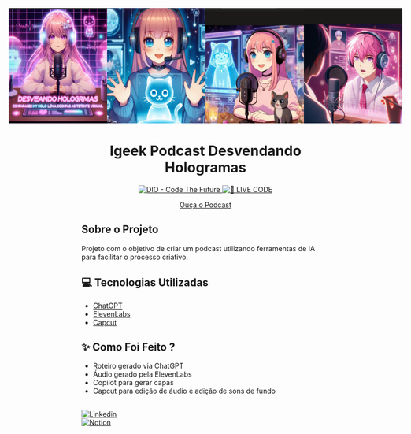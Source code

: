 <div align="center">
  <div style="display: flex; justify-content: center;">
    <img src="./assets/holo4.jpg" width="200">
    <img src="./assets/holo3.jpg" width="200">
    <img src="./assets/holo2.jpg" width="200">
    <img src="./assets/holo1.jpg" width="200">
  </div>
</div>

<h1 align="center">Igeek Podcast Desvendando Hologramas</h1>

<p align="center">
  <a href="https://dio.me/">
    <img src="https://img.shields.io/badge/DIO-Code_The_Future-28DA77?logo=youtube" alt="DIO - Code The Future">
  </a>
  <a href="https://dio.me/">
    <img src="https://img.shields.io/badge/🔴_LIVE_CODE-FF5E72" alt="🔴 LIVE CODE">
  </a>
</p>
<div align="center">
  <a href="https://rosanatsf.notion.site/Podcast-Desvendando-Hologramas-b61fb4410b2f4e30bf14d5c784a1806c#14522f363c0047d184f6d55281e8da8f" target="_blank" rel="noopener noreferrer">
    Ouça o Podcast
  </a>
</div>


## Sobre o Projeto

Projeto com o objetivo de criar um podcast utilizando ferramentas de IA para facilitar o processo criativo.

## 💻 Tecnologias Utilizadas

- [ChatGPT](https://chat.openai.com/) 
- [ElevenLabs](https://beta.elevenlabs.io/)
- [Capcut](https://www.capcut.com/pt-br/)

## ✨ Como Foi Feito ?

- Roteiro gerado via ChatGPT
- Áudio gerado pela ElevenLabs
- Copilot para gerar capas
- Capcut para edição de áudio e adição de sons de fundo

##

[![Linkedin](https://img.shields.io/badge/RosanaTSF-0077B5?style=for-the-badge&logo=linkedin&logoColor=white)](https://www.linkedin.com/in/rosanatsf/) <br/>
[![Notion](https://img.shields.io/badge/RosanaTSF-000000?style=for-the-badge&logo=notion&logoColor=white)](https://www.notion.so/rosanatsf/Rosanatsf)

##
